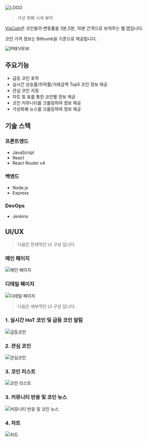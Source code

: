 ![LOGO](https://user-images.githubusercontent.com/39932233/81047678-e2b70b80-8ef5-11ea-88c5-c657718b6a04.jpg)
> 가상 화폐 시세 뷰어

[VisCoin](http://viscoin.com)은 코인들의 변동률을 3분,5분, 10분 간격으로 보여주는 웹 앱입니다.

코인 가격 정보는 Bithumb을 기준으로 제공됩니다.

![PREVIEW](https://user-images.githubusercontent.com/39932233/81047537-923fae00-8ef5-11ea-9776-af77d3a1264b.jpg)

## 주요기능

* 급등 코인 포착
* 실시간 상승률/하락률/거래금액 Top5 코인 정보 제공
* 관심 코인 지정
* 차트 및 표를 통한 코인별 정보 제공
* 코인 커뮤니티를 크롤링하여 정보 제공
* 가상화폐 뉴스를 크롤링하여 정보 제공

## 기술 스택
### 프론트엔드
 * JavaScript
 * React
 * React Router v4

### 백엔드
 * Node.js
 * Express

### DevOps
 * Jenkins

## UI/UX
> 다음은 전체적인 UI 구성 입니다.

### 메인 페이지
![메인 페이지](https://user-images.githubusercontent.com/39932233/81048705-c87e2d00-8ef7-11ea-9c33-e0da8d119fe9.jpg)
### 디테일 페이지
![디테일 페이지](https://user-images.githubusercontent.com/39932233/81048700-c6b46980-8ef7-11ea-8148-837393748c28.jpg)

> 다음은 세부적인 UI 구성 입니다.

### 1. 실시간 HoT 코인 및 급등 코인 알림
![급등코인](https://user-images.githubusercontent.com/39932233/81047878-46413900-8ef6-11ea-8094-8cb77b507951.jpg)
### 2. 관심 코인
![관심코인](https://user-images.githubusercontent.com/39932233/81048406-3d9d3280-8ef7-11ea-9c17-c876488d307a.jpg)
### 3. 코인 리스트
![코인 리스트](https://user-images.githubusercontent.com/39932233/81048256-f3b44c80-8ef6-11ea-84d5-86c46600d630.jpg)
### 3. 커뮤니티 반응 및 코인 뉴스
![커뮤니티 반응 및 코인 뉴스](https://user-images.githubusercontent.com/39932233/81048313-0d559400-8ef7-11ea-8d6c-3dee74aecee6.jpg)
### 4. 차트
![차트](https://user-images.githubusercontent.com/39932233/81048498-6c1b0d80-8ef7-11ea-8e0c-c20982370183.jpg)
